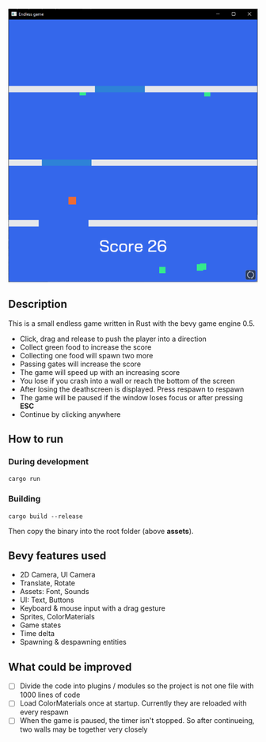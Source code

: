 ![Endless Game Screenshot](screenshot_endless_game.png)

## Description
This is a small endless game written in Rust with the bevy game engine 0.5.

- Click, drag and release to push the player into a direction
- Collect green food to increase the score
- Collecting one food will spawn two more
- Passing gates will increase the score
- The game will speed up with an increasing score
- You lose if you crash into a wall or reach the bottom of the screen
- After losing the deathscreen is displayed. Press respawn to respawn
- The game will be paused if the window loses focus or after pressing __ESC__
- Continue by clicking anywhere

## How to run
### During development
```shell
cargo run
```
### Building
```shell
cargo build --release
```
Then copy the binary into the root folder (above **assets**).

## Bevy features used
- 2D Camera, UI Camera
- Translate, Rotate
- Assets: Font, Sounds
- UI: Text, Buttons
- Keyboard & mouse input with a drag gesture
- Sprites, ColorMaterials
- Game states
- Time delta
- Spawning & despawning entities

## What could be improved
- [ ] Divide the code into plugins / modules so the project is not one file with 1000 lines of code
- [ ] Load ColorMaterials once at startup. Currently they are reloaded with every respawn
- [ ] When the game is paused, the timer isn't stopped. So after continueing, two walls may be together very closely
